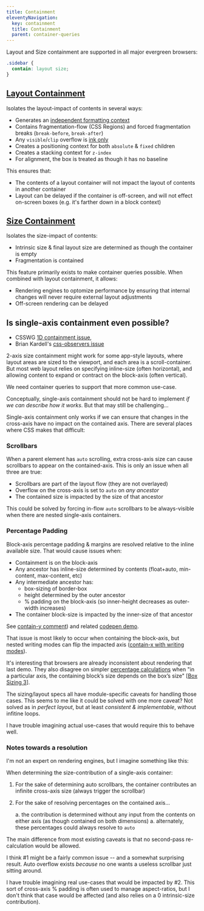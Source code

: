 ```yaml
---
title: Containment
eleventyNavigation:
  key: containment
  title: Containment
  parent: container-queries
---
```


Layout and Size containment are supported
in all major evergreen browsers:

```css
.sidebar {
  contain: layout size;
}
```

## [Layout Containment](https://drafts.csswg.org/css-contain/#containment-layout)

Isolates the layout-impact of contents in several ways:

- Generates an [independent formatting context](https://drafts.csswg.org/css-display-3/#independent-formatting-context)
- Contains fragmentation-flow (CSS Regions)
  and forced fragmentation breaks (`break-before`, `break-after`)
- Any `visible`/`clip` overflow is
  [ink only](https://drafts.csswg.org/css-overflow-3/#ink-overflow)
- Creates a positioning context for both `absolute` & `fixed` children
- Creates a stacking context for `z-index`
- For alignment, the box is treated as though it has no baseline

This ensures that:

- The contents of a layout container
  will not impact the layout of contents in another container
- Layout can be delayed if the container is off-screen,
  and will not effect on-screen boxes
  (e.g. it's farther down in a block context)

## [Size Containment](https://drafts.csswg.org/css-contain/#containment-size)

Isolates the size-impact of contents:

- Intrinsic size & final layout size are determined
  as though the container is empty
- Fragmentation is contained

This feature primarily exists to make container queries possible.
When combined with layout containment, it allows:

- Rendering engines to optomize performance
  by ensuring that internal changes
  will never require external layout adjustments
- Off-screen rendering can be delayed

## Is single-axis containment even possible?

- CSSWG [1D containment issue](https://github.com/w3c/csswg-drafts/issues/1031),
- Brian Kardell's [css-observers issue](https://github.com/bkardell/css-observers/issues/11)

2-axis size containment might work for some app-style layouts,
where layout areas are sized to the viewport,
and each area is a scroll-container.
But most web layout relies on specifying inline-size (often horizontal),
and allowing content to expand or contract
on the block-axis (often vertical).

We need container queries to support that more common use-case.

Conceptually, single-axis containment should not be hard to implement
_if we can describe how it works_.
But that may still be challenging...

Single-axis containment only works
if we can ensure that changes in the cross-axis
have no impact on the contained axis.
There are several places where CSS makes that difficult:

### Scrollbars

When a parent element has `auto` scrolling,
extra cross-axis size can cause scrollbars
to appear on the contained-axis.
This is only an issue when all three are true:

- Scrollbars are part of the layout flow (they are not overlayed)
- Overflow on the cross-axis is set to `auto` on _any ancestor_
- The contained size is impacted by the size of that ancestor

This could be solved by
forcing in-flow `auto` scrollbars to be always-visible
when there are nested single-axis containers.

### Percentage Padding

Block-axis percentage padding & margins
are resolved relative to the inline available size.
That would cause issues when:

- Containment is on the block-axis
- Any ancestor has inline-size determined by contents
  (float+auto, min-content, max-content, etc)
- Any intermediate ancestor has:
  - box-sizing of border-box
  - height determined by the outer ancestor
  - % padding on the block-axis
    (so inner-height decreases as outer-width increases)
- The container block-size is impacted
  by the inner-size of that ancestor

See
[contain-y comment](https://github.com/w3c/csswg-drafts/issues/1031#issuecomment-379463428))
and related
[codepen demo](https://codepen.io/anon/pen/aYQLvV?editors=1100).

That issue is most likely to occur
when containing the block-axis,
but nested writing modes
can flip the impacted axis
([contain-x with writing modes](https://github.com/w3c/csswg-drafts/issues/1031#issuecomment-722980450)).

It's interesting that browsers
are already inconsistent about rendering that last demo.
They also disagree on simpler
[percentage calculations](https://codepen.io/mirisuzanne/pen/9f46dc0b9e57f0f2e0cd46b6b5898d67?editors=1100)
when "in a particular axis,
the containing block’s size depends on the box’s size"
[[Box Sizing 3](https://www.w3.org/TR/css-sizing-3/#sizing-values)].

The sizing/layout specs all have
module-specific caveats for handling those cases.
This seems to me like it could be solved
with one more caveat?
Not solved as in _perfect layout_,
but at least _consistent & implementable_,
without infitine loops.

I have trouble imagining actual use-cases
that would require this to behave well.


### Notes towards a resolution

I'm not an expert on rendering engines,
but I imagine something like this:

When determining the size-contribution
of a single-axis container:

1. For the sake of determining auto scrollbars,
   the container contributes an infinite cross-axis size
   (always trigger the scrollbar)
2. For the sake of resolving percentages on the contained axis...

   a. the contribution is determined without any input
      from the contents on either axis
      (as though contained on both dimensions)
   a. alternately, these percentages could always resolve to `auto`

The main difference from most existing caveats
is that no second-pass re-calculation would be allowed.

I think #1 might be a fairly common issue --
and a somewhat surprising result.
Auto overflow exists _because_
no one wants a useless scrollbar
just sitting around.

I have trouble imagining real use-cases
that would be impacted by #2.
This sort of cross-axis % padding
is often used to manage aspect-ratios,
but I don't think that case would be affected
(and also relies on a 0 intrinsic-size contribution).

